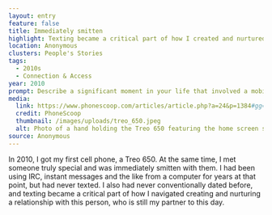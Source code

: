 ```yaml
---
layout: entry
feature: false
title: Immediately smitten
highlight: Texting became a critical part of how I created and nurtured a relationship.
location: Anonymous
clusters: People's Stories
tags:
  - 2010s
  - Connection & Access
year: 2010
prompt: Describe a significant moment in your life that involved a mobile phone.
media:
  link: https://www.phonescoop.com/articles/article.php?a=24&p=1384#gg=1673&gp=16760
  credit: PhoneScoop
  thumbnail: /images/uploads/treo_650.jpeg
  alt: Photo of a hand holding the Treo 650 featuring the home screen settings.
source: Anonymous
---
```

In 2010, I got my first cell phone, a Treo 650. At the same time, I met someone truly special and was immediately smitten with them. I had been using IRC, instant messages and the like from a computer for years at that point, but had never texted. I also had never conventionally dated before, and texting became a critical part of how I navigated creating and nurturing a relationship with this person, who is still my partner to this day.
